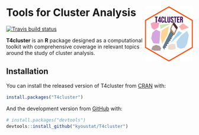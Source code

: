
<!-- README.md is generated from README.Rmd. Please edit that file -->

# Tools for Cluster Analysis <a href='https://kyoustat.com/T4cluster/'><img src='man/figures/logo.png' align="right" height="150" /></a>

<!-- badges: start -->

[![Travis build
status](https://travis-ci.com/kyoustat/T4cluster.svg?branch=master)](https://travis-ci.com/kyoustat/T4cluster)
<!-- badges: end -->

**T4cluster** is an **R** package designed as a computational toolkit
with comprehensive coverage in relevant topics around the study of
cluster analysis.

## Installation

You can install the released version of T4cluster from
[CRAN](https://CRAN.R-project.org) with:

``` r
install.packages("T4cluster")
```

And the development version from [GitHub](https://github.com/) with:

``` r
# install.packages("devtools")
devtools::install_github("kyoustat/T4cluster")
```
